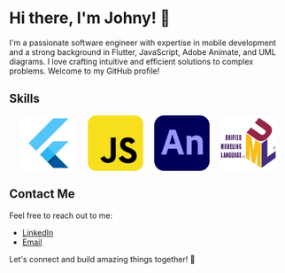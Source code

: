 # Hi there, I'm Johny! 👋

I'm a passionate software engineer with expertise in mobile development and a strong background in Flutter, JavaScript, Adobe Animate, and UML diagrams. I love crafting intuitive and efficient solutions to complex problems. Welcome to my GitHub profile!

## Skills

<div style="display: flex; justify-content: center; align-items: center;">
  <img src="https://raw.githubusercontent.com/johnykoudsi/johnykoudsi/main/images/flutter.png" alt="Flutter" width="100" height="100" style="margin-right: 20px;">
  <img src="https://raw.githubusercontent.com/johnykoudsi/johnykoudsi/main/images/javascript.png" alt="Javascript" width="100" height="100" style="margin-right: 20px;">
  <img src="https://raw.githubusercontent.com/johnykoudsi/johnykoudsi/main/images/adobe.png" alt="adobe animate" width="100" height="100" style="margin-right: 20px;">
  <img src="https://raw.githubusercontent.com/johnykoudsi/johnykoudsi/main/images/UML.png" alt="UML" width="100" height="100">
</div>

## Contact Me

Feel free to reach out to me:

- [LinkedIn](link-to-linkedin-profile)
- [Email](your-email@example.com)

Let's connect and build amazing things together! 🚀
